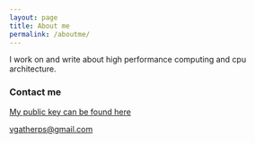 ```yaml
---
layout: page
title: About me
permalink: /aboutme/
---
```


I work on and write about high performance computing and cpu architecture.

### Contact me

[My public key can be found here](https://pgp.mit.edu/pks/lookup?op=get&search=0xFD02E0A649B3DCE5)

[vgatherps@gmail.com](vgatherps@gmail.com)
